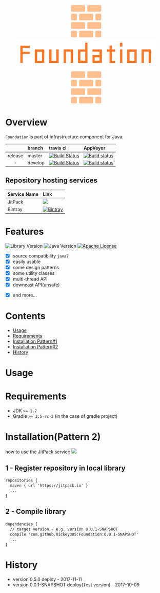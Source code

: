 
<p align="center">
  <img src="asset/logo/brick.svg" height="100">
  <img src="asset/logo/foundation_title.png" height="100">
  <img src="asset/logo/brick.svg" height="100">
</p>

# Overview

`Foundation` is part of infrastructure component for Java.

| | branch | travis ci | AppVeyor |
|:---:|:---|:---|:---|
| release | master | [![Build Status](https://travis-ci.org/mickey305/Foundation.svg?branch=master)](https://travis-ci.org/mickey305/Foundation) | [![Build status](https://ci.appveyor.com/api/projects/status/kw8u113ot8x8by9i/branch/master?svg=true)](https://ci.appveyor.com/project/mickey305/foundation/branch/master) |
| - | develop | [![Build Status](https://travis-ci.org/mickey305/Foundation.svg?branch=develop)](https://travis-ci.org/mickey305/Foundation) | [![Build status](https://ci.appveyor.com/api/projects/status/kw8u113ot8x8by9i/branch/develop?svg=true)](https://ci.appveyor.com/project/mickey305/foundation/branch/develop) |

## Repository hosting services
| Service Name | Link |
|:---|:---|
| JitPack | [![](https://jitpack.io/v/mickey305/Foundation.svg)](https://jitpack.io/#mickey305/Foundation) |
| Bintray | [![Bintray](https://img.shields.io/bintray/v/asciidoctor/maven/asciidoctorj.svg)](https://bintray.com/mickey305/maven/foundation) |

# Features

![Library Version](https://img.shields.io/badge/Foundation%20library-v0.5.0-green.svg?style=flat)
![Java Version](https://img.shields.io/badge/JDK-1.7-yellowgreen.svg?style=flat)
[![Apache License](http://img.shields.io/badge/license-Apache2.0-blue.svg?style=flat)](LICENSE)

- [x] source compatibility `java7`
- [x] easily usable
- [x] some design patterns
- [x] some utility classes
- [x] multi-thread API
- [x] downcast API(unsafe)
<!--
- [x] benchmark API
- [x] java source builder annotations
-->
- [x] and more...

# Contents
- [Usage](#usage)
- [Requirements](#requirements)
- [Installation Pattern#1](#installation1)
- [Installation Pattern#2](#installation2)
- [History](#history)

# <a name="usage"> Usage

# <a name="requirements"> Requirements
- JDK `>= 1.7`
- Gradle `>= 3.5-rc-2` (in the case of gradle project)

<!--

# <a name="installation1"> Installation(Pattern 1)
## 1 - Register repository in local library

```
repositories {
  maven { url 'http://mickey305.github.io/Foundation/repository/' }
  ...
}
```

## 2 - Compile library

```
dependencies {
  // newest version
  compile 'com.mickey305:Foundation:+@jar'
  ...
}
```

```
dependencies {
  // target version - e.g. version 0.0.1-SNAPSHOT
  compile 'com.mickey305:Foundation:0.0.1-SNAPSHOT'
  ...
}
```
-->

# <a name="installation2"> Installation(Pattern 2)

how to use the JitPack service
[![](https://jitpack.io/v/mickey305/Foundation.svg)](https://jitpack.io/#mickey305/Foundation)

## 1 - Register repository in local library

```
repositories {
  maven { url 'https://jitpack.io' }
  ...
}
```

## 2 - Compile library

```
dependencies {
  // target version - e.g. version 0.0.1-SNAPSHOT
  compile 'com.github.mickey305:Foundation:0.0.1-SNAPSHOT'
  ...
}
```

# <a name="history"> History
 * version 0.5.0 deploy - 2017-11-11
 * version 0.0.1-SNAPSHOT deploy(Test version) - 2017-10-09
